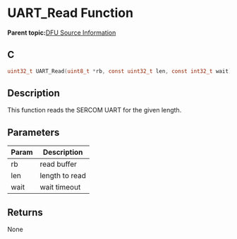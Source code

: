# UART\_Read Function

**Parent topic:**[DFU Source Information](GUID-601EC36F-434F-4CEE-BF96-232B23F39458.md)

## C

```c
uint32_t UART_Read(uint8_t *rb, const uint32_t len, const int32_t wait);
```

## Description

This function reads the SERCOM UART for the given length.

## Parameters

|Param|Description|
|-----|-----------|
|rb|read buffer|
|len|length to read|
|wait|wait timeout|

## Returns

None

